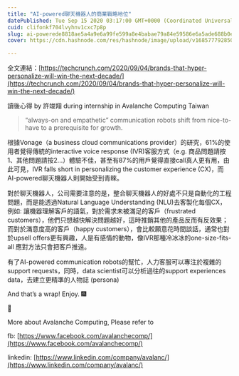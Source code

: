 ```yaml
---
title: "AI-powered聊天機器人的商業戰略地位"
datePublished: Tue Sep 15 2020 03:17:00 GMT+0000 (Coordinated Universal Time)
cuid: clifonkf704lvyhnv1cxc7p8p
slug: ai-powerede8818ae5a4a9e6a99fe599a8e4babae79a84e59586e6a5ade688b0e795a5e59cb0e4bd8d-1782605db199
cover: https://cdn.hashnode.com/res/hashnode/image/upload/v1685777928504/d355de12-f1d6-4139-8bdc-241fbd94d145.jpeg

---
```


全文連結：[https://techcrunch.com/2020/09/04/brands-that-hyper-personalize-will-win-the-next-decade/](https://techcrunch.com/2020/09/04/brands-that-hyper-personalize-will-win-the-next-decade/)

讀後心得 by 許竣翔 during internship in Avalanche Computing Taiwan

> “always-on and empathetic” communication robots shift from nice-to-have to a prerequisite for growth.

根據Vonage（a business cloud communications provider）的研究，61%的使用者覺得傳統的interactive voice response (IVR)客服方式（e.g. 商品問題請按1、其他問題請按2…）體驗不佳，甚至有87%的用戶覺得直接call真人更有用，由此可見，IVR falls short in personalizing the customer experience (CX)，而AI-powered聊天機器人則開始受到青睞。

對於聊天機器人，公司需要注意的是，整合聊天機器人的好處不只是自動化的工程問題，而是能透過Natural Language Understanding (NLU)去客製化每個CX，例如: 讓機器理解客戶的語氣，對於需求未被滿足的客戶（frustrated customers），他們只想越快解決問題越好，這時推銷其他的產品反而有反效果；而對於滿意度高的客戶（happy customers），會比較願意花時間談話，通常也對於upsell offers更有興趣，人是有感情的動物，像IVR那種冷冰冰的one-size-fits-all 應對方法只會把客戶推遠。

有了AI-powered communication robots的幫忙，人力客服可以專注於複雜的 support requests，同時，data scientist可以分析過往的support experiences data，去建立更精準的人物誌 (persona)

And that’s a wrap! Enjoy. 🎆

👏

More about Avalanche Computing, Please refer to

fb: [https://www.facebook.com/avalanchecomp/](https://www.facebook.com/avalanchecomp/)

linkedin: [https://www.linkedin.com/company/avalanc/](https://www.linkedin.com/company/avalanc/)